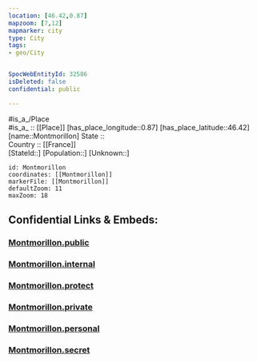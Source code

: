 ```yaml
---
location: [46.42,0.87] 
mapzoom: [7,12] 
mapmarker: city 
type: City
tags:
- geo/City


SpocWebEntityId: 32586
isDeleted: false
confidential: public

---
```

#is_a_/Place  
#is_a_ :: [[Place]] 
[has_place_longitude::0.87] 
[has_place_latitude::46.42] 
[name::Montmorillon] 
State ::  
Country :: [[France]]  
[StateId::] 
[Population::] 
[Unknown::] 


```leaflet
id: Montmorillon
coordinates: [[Montmorillon]] 
markerFile: [[Montmorillon]] 
defaultZoom: 11 
maxZoom: 18
```


## Confidential Links & Embeds: 

### [Montmorillon.public](/_public/\Earth\Continent\Europe\Europe~West\France\regions~France\Nouvelle-Aquitaine\departments~Aquitaine\Vienne\communes~Vienne\Montmorillon\cities~MontmorillonMontmorillon.public.md) 

### [Montmorillon.internal](/_internal/\Earth\Continent\Europe\Europe~West\France\regions~France\Nouvelle-Aquitaine\departments~Aquitaine\Vienne\communes~Vienne\Montmorillon\cities~MontmorillonMontmorillon.internal.md) 

### [Montmorillon.protect](/_protect/\Earth\Continent\Europe\Europe~West\France\regions~France\Nouvelle-Aquitaine\departments~Aquitaine\Vienne\communes~Vienne\Montmorillon\cities~MontmorillonMontmorillon.protect.md) 

### [Montmorillon.private](/_private/\Earth\Continent\Europe\Europe~West\France\regions~France\Nouvelle-Aquitaine\departments~Aquitaine\Vienne\communes~Vienne\Montmorillon\cities~MontmorillonMontmorillon.private.md) 

### [Montmorillon.personal](/_personal/\Earth\Continent\Europe\Europe~West\France\regions~France\Nouvelle-Aquitaine\departments~Aquitaine\Vienne\communes~Vienne\Montmorillon\cities~MontmorillonMontmorillon.personal.md) 

### [Montmorillon.secret](/_secret/\Earth\Continent\Europe\Europe~West\France\regions~France\Nouvelle-Aquitaine\departments~Aquitaine\Vienne\communes~Vienne\Montmorillon\cities~MontmorillonMontmorillon.secret.md)

